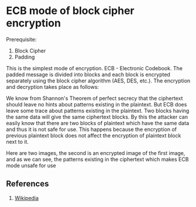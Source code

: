 # ECB mode of block cipher encryption

Prerequisite:
1. Block Cipher
2. Padding

This is the simplest mode of encryption. ECB - Electronic Codebook. The padded message is divided into blocks and each block is encrypted separately using the block cipher algorithm (AES, DES, etc.). The encryption and decryption takes place as follows:

We know from Shannon's Theorem of perfect secrecy that the ciphertext should leave no hints about patterns existing in the plaintext. But ECB does leave some trace about patterns existing in the plaintext. Two blocks having the same data will give the same ciphertext blocks. By this the attacker can easily know that there are two blocks of plaintext which have the same data and thus it is not safe for use. This happens because the encryption of previous plaintext block does not affect the encryption of plaintext block next to it.

Here are two images, the second is an encrypted image of the first image, and as we can see, the patterns existing in the ciphertext which makes ECB mode unsafe for use 



## References
1. [Wikipedia](https://en.wikipedia.org/wiki/Block_cipher_mode_of_operation)